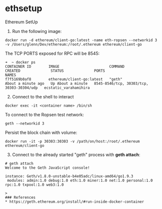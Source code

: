 # ethsetup
Ethereum SetUp

1. Run the following image:
```
docker run -d ethereum/client-go:latest -name eth-ropsen --networkid 3 -v /Users/glenn/Dev/ethereum:/root/.ethereum ethereum/client-go
```

The TCP PORTS exposed for RPC will be 8545:

```
➜  ~ docker ps
CONTAINER ID        IMAGE                       COMMAND             CREATED              STATUS              PORTS                                       NAMES
f7f5169b0af8        ethereum/client-go:latest   "geth"              About a minute ago   Up About a minute   8545-8546/tcp, 30303/tcp, 30303-30304/udp   ecstatic_varahamihira
```

2. Connect to the shell to interact

```
docker exec -it <container name> /bin/sh
```


To connect to the Ropsen test network:
```
geth --networkid 3
```

Persist the block chain with volume:
```
docker run -it -p 30303:30303 -v /path/on/host:/root/.ethereum ethereum/client-go
```

3. Connect to the already started "geth" process with **geth attach**:
```
# geth attach
Welcome to the Geth JavaScript console!

instance: Geth/v1.8.0-unstable-b4e05adc/linux-amd64/go1.9.3
 modules: admin:1.0 debug:1.0 eth:1.0 miner:1.0 net:1.0 personal:1.0 rpc:1.0 txpool:1.0 web3:1.0

>
### References
* https://geth.ethereum.org/install/#run-inside-docker-container
